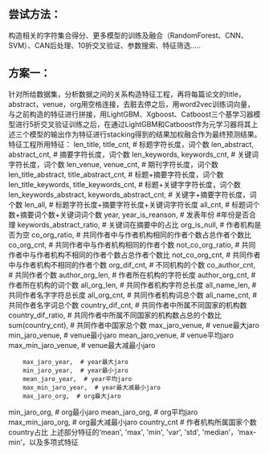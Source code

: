 ## 尝试方法：
构造相关的字符集合得分、更多模型的训练及融合（RandomForest、CNN、SVM）、CAN后处理、10折交叉验证、参数搜索、特征筛选.....
## 方案一：
针对所给数据集，分析数据之间的关系构造特征工程，再将每篇论文的title，abstract，venue，org用空格连接，去脏去停之后，用word2vec训练词向量，与之前构造的特征进行拼接，用LightGBM、Xgboost、Catboost三个基学习器模型进行5折交叉验证训练之后，在通过LightGBM和Catboost作为元学习器将其上述三个模型的输出作为特征进行stacking得到的结果加权融合作为最终预测结果。
特征工程所用特征：
len_title, title_cnt,  # 标题字符长度，词个数
 	  	len_abstract, abstract_cnt,  # 摘要字符长度，词个数
 	  	len_keywords, keywords_cnt,  # 关键词字符长度，词个数
 		len_venue, venue_cnt,  # 期刊字符长度，词个数
 		len_title_abstract, title_abstract_cnt,  # 标题+摘要字符长度，词个数
 		len_title_keywords, title_keywords_cnt,  # 标题+关键字字符长度，词个数
 		len_keywords_abstract, keywords_abstract_cnt,  # 关键字+摘要字符长度，词个数
 		len_all,  # 标题字符长度+摘要字符长度+关键词字符长度
 		all_cnt,  # 标题词个数+摘要词个数+关键词词个数
 		year, year_is_reanson,  # 发表年份  #年份是否合理
 		keywords_abstract_ratio,  # 关键词在摘要中的占比
 		org_is_null,  # 作者机构是否为空
 		co_org_ratio,  # 共同作者中与作者机构相同的作者个数占总作者个数比
 		co_org_cnt,  # 共同作者中与作者机构相同的作者个数
 		not_co_org_ratio,  # 共同作者中与作者机构不相同的作者个数占总作者个数比
 		not_co_org_cnt,  # 共同作者中与作者机构不相同的作者个数
 		org_dif_cnt,  # 不同机构的个数
 		co_author_cnt,  # 共同作者个数
 		author_org_len,  # 作者所在机构的字符长度
 		author_org_cnt,  # 作者所在机构的词个数
 		all_org_len,  # 共同作者机构字符总长度
 		all_name_len,  # 共同作者名字字符总长度
 		all_org_cnt,  # 共同作者机构词总个数
 		all_name_cnt,  # 共同作者名字词总个数
 		country_dif_cnt,  # 共同作者中所属不同国家的机构数
 		country_dif_ratio,  # 共同作者中所属不同国家的机构数占总的个数比
 		sum(country_cnt),  # 共同作者中国家总个数
 		max_jaro_venue,  # venue最大jaro
 		min_jaro_venue,  # venue最小jaro
 		mean_jaro_venue,  # venue平均jaro
 		max_min_jaro_venue,  # venue最大减最小jaro

 		max_jaro_year,  # year最大jaro
 		min_jaro_year,  # year最小jaro
 		mean_jaro_year,  # year平均jaro
 		max_min_jaro_year,  # year最大减最小jaro
 		max_jaro_org,  # org最大jaro
min_jaro_org,  # org最小jaro
 	mean_jaro_org,  # org平均jaro
 	max_min_jaro_org,  # org最大减最小jaro
	country_cnt  # 作者机构所属国家个数
	country占比
	上述部分特征的‘mean', 'max', 'min', 'var', 'std', 'median’，‘max-min’，以及多项式特征

